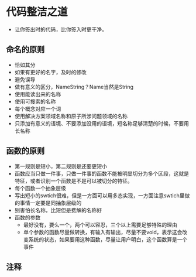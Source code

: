 # 代码整洁之道

+ 让你签出时的代码，比你签入时更干净。

## 命名的原则

+ 恰如其分
+ 如果有更好的名字，及时的修改
+ 避免误导
+ 做有意义的区分，NameString？Name当然是String
+ 使用能读出来的名称
+ 使用可搜索的名称
+ 每个概念对应一个词
+ 使用解决方案领域名称和原子所涉问题领域的名称
+ 只添加有意义的语境、不要添加没用的语境，短名称足够清楚的时候，不要用长名称

## 函数的原则

+ 第一规则是短小，第二规则是还要更短小
+ 函数应当只做一件事，只做一件事的函数不能被明显切分为多个区段，这就是特征，或者识别一个函数是不是可以被切分的特征。
+ 每个函数一个抽象层级
+ 写出短小的swtich很难，但是一方面可以用多态实现，一方面注意swtich里做的事情一定要是同抽象层级的
+ 别害怕长名称，比短但是费解的名称好
+ 函数的参数
  - 最好没有，要么一个，两个可以容忍，三个以上需要足够特殊的理由
  - 单个参数的函数尽量做转换，有输入有输出，尽量不要void，表示这会改变系统的状态，如果要用这种函数，尽量让用户明白，这个函数算是一个事件

## 注释

